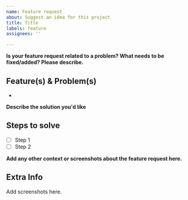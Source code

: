 ```yaml
---
name: Feature request
about: Suggest an idea for this project
title: Title
labels: feature
assignees: ''

---
```


**Is your feature request related to a problem? What needs to be fixed/added? Please describe.**
## Feature(s) & Problem(s)
* 

**Describe the solution you'd like**
## Steps to solve
- [ ] Step 1
- [ ] Step 2

**Add any other context or screenshots about the feature request here.**
## Extra Info
Add screenshots here.
